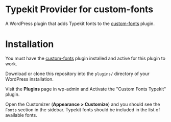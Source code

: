 # Typekit Provider for custom-fonts

A WordPress plugin that adds Typekit fonts to the
[custom-fonts](https://github.com/Automattic/custom-fonts) plugin.

# Installation

You must have the [custom-fonts](https://github.com/Automattic/custom-fonts)
plugin installed and active for this plugin to work.

Download or clone this repository into the `plugins/` directory of your
WordPress installation.

Visit the **Plugins** page in wp-admin and Activate the "Custom Fonts Typekit"
plugin.

Open the Customizer (**Appearance > Customize**) and you should see the `Fonts`
section in the sidebar.  Typekit fonts should be included in the list of
available fonts.
